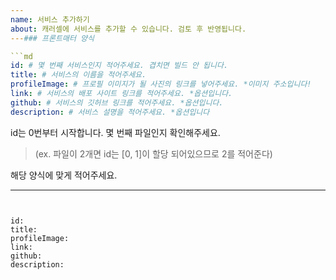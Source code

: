 ```yaml
---
name: 서비스 추가하기
about: 캐러셀에 서비스를 추가할 수 있습니다. 검토 후 반영됩니다.
---### 프론트매터 양식

```md
id: # 몇 번째 서비스인지 적어주세요. 겹치면 빌드 안 됩니다.
title: # 서비스의 이름을 적어주세요.
profileImage: # 프로필 이미지가 될 사진의 링크를 넣어주세요. *이미지 주소입니다!
link: # 서비스의 배포 사이트 링크를 적어주세요. *옵션입니다.
github: # 서비스의 깃허브 링크를 적어주세요. *옵션입니다.
description: # 서비스 설명을 적어주세요. *옵션입니다
```

id는 0번부터 시작합니다. 몇 번째 파일인지 확인해주세요.

> (ex. 파일이 2개면 id는 [0, 1]이 할당 되어있으므로 2를 적어준다)

해당 양식에 맞게 적어주세요.

---
```


id:
title:
profileImage:
link:
github:
description:
